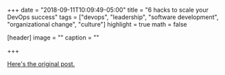 +++
date = "2018-09-11T10:09:49-05:00"
title = "6 hacks to scale your DevOps success"
tags = ["devops", "leadership", "software development", "organizational change", "culture"]
highlight = true
math = false

[header]
  image = ""
  caption = ""

+++

[Here's the original post.](https://techbeacon.com/6-hacks-scale-your-devops-success)
